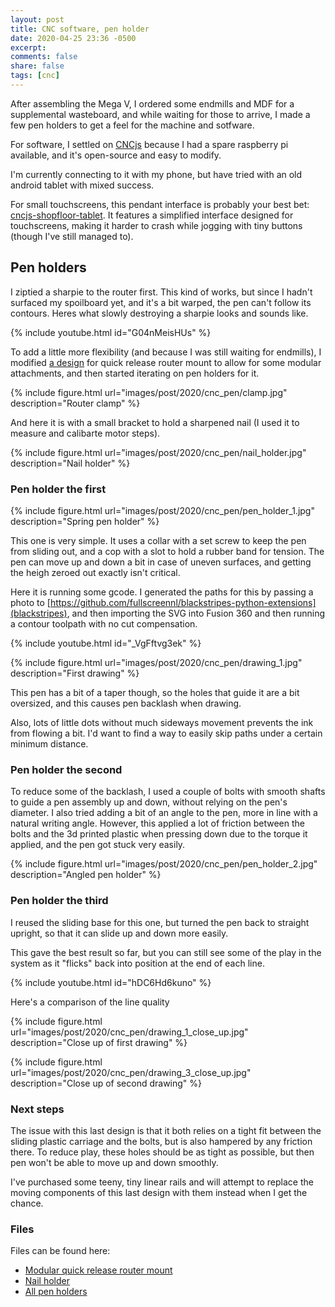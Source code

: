 ```yaml
---
layout: post
title: CNC software, pen holder
date: 2020-04-25 23:36 -0500
excerpt: 
comments: false
share: false
tags: [cnc]
---
```


After assembling the Mega V, I ordered some endmills and MDF for a supplemental wasteboard, and while waiting for those to arrive, I made a few pen holders to get a feel for the machine and sotfware.

For software, I settled on [CNCjs](https://cnc.js.org/) because I had a spare raspberry pi available, and it's open-source and easy to modify.

I'm currently connecting to it with my phone, but have tried with an old android tablet with mixed success.

For small touchscreens, this pendant interface is probably your best bet: [cncjs-shopfloor-tablet](https://github.com/cncjs/cncjs-shopfloor-tablet). It features a simplified interface designed for touchscreens, making it harder to crash while jogging with tiny buttons (though I've still managed to).


## Pen holders

I ziptied a sharpie to the router first. This kind of works, but since I hadn't surfaced my spoilboard yet, and it's a bit warped, the pen can't follow its contours. Heres what slowly destroying a sharpie looks and sounds like.

{% include youtube.html id="G04nMeisHUs" %}

To add a little more flexibility (and because I was still waiting for endmills), I modified [a design](https://www.thingiverse.com/thing:1023812) for quick release router mount to allow for some modular attachments, and then started iterating on pen holders for it.

{% include figure.html url="images/post/2020/cnc_pen/clamp.jpg" description="Router clamp" %}

And here it is with a small bracket to hold a sharpened nail (I used it to measure and calibarte motor steps).

{% include figure.html url="images/post/2020/cnc_pen/nail_holder.jpg" description="Nail holder" %}


### Pen holder the first

{% include figure.html url="images/post/2020/cnc_pen/pen_holder_1.jpg" description="Spring pen holder" %}

This one is very simple. It uses a collar with a set screw to keep the pen from sliding out, and a cop with a slot to hold a rubber band for tension. The pen can move up and down a bit in case of uneven surfaces, and getting the heigh zeroed out exactly isn't critical.

Here it is running some gcode. I generated the paths for this by passing a photo to [https://github.com/fullscreennl/blackstripes-python-extensions](blackstripes), and then importing the SVG into Fusion 360 and then running a contour toolpath with no cut compensation.

{% include youtube.html id="_VgFftvg3ek" %}

{% include figure.html url="images/post/2020/cnc_pen/drawing_1.jpg" description="First drawing" %}

This pen has a bit of a taper though, so the holes that guide it are a bit oversized, and this causes pen backlash when drawing.

Also, lots of little dots without much sideways movement prevents the ink from flowing a bit. I'd want to find a way to easily skip paths under a certain minimum distance.

### Pen holder the second

To reduce some of the backlash, I used a couple of bolts with smooth shafts to guide a pen assembly up and down, without relying on the pen's diameter. I also tried adding a bit of an angle to the pen, more in line with a natural writing angle. However, this applied a lot of friction between the bolts and the 3d printed plastic when pressing down due to the torque it applied, and the pen got stuck very easily.

{% include figure.html url="images/post/2020/cnc_pen/pen_holder_2.jpg" description="Angled pen holder" %}

### Pen holder the third

I reused the sliding base for this one, but turned the pen back to straight upright, so that it can slide up and down more easily.

This gave the best result so far, but you can still see some of the play in the system as it "flicks" back into position at the end of each line.

{% include youtube.html id="hDC6Hd6kuno" %}


Here's a comparison of the line quality

{% include figure.html url="images/post/2020/cnc_pen/drawing_1_close_up.jpg" description="Close up of first drawing" %}

{% include figure.html url="images/post/2020/cnc_pen/drawing_3_close_up.jpg" description="Close up of second drawing" %}

### Next steps

The issue with this last design is that it both relies on a tight fit between the sliding plastic carriage and the bolts, but is also hampered by any friction there. To reduce play, these holes should be as tight as possible, but then pen won't be able to move up and down smoothly.

I've purchased some teeny, tiny linear rails and will attempt to replace the moving components of this last design with them instead when I get the chance.

### Files

Files can be found here:

* [Modular quick release router mount](https://www.prusaprinters.org/prints/28450-modular-dewalt-dwp611-router-collar-quick-release)
* [Nail holder](https://www.prusaprinters.org/prints/28454)
* [All pen holders](https://www.prusaprinters.org/prints/28455)